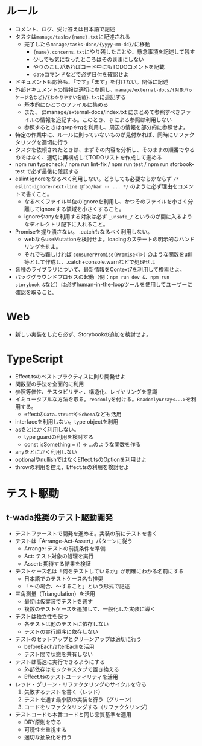 # ルール

- コメント、ログ、受け答えは日本語で記述
- タスクは`manage/tasks/{name}.txt`に記述される
  - 完了したら`manage/tasks-done/{yyyy-mm-dd}/`に移動
    - `{name}.concerns.txt`にやり残したことや、懸念事項を記述して残す
    - 少しでも気になったところはそのままにしない
    - やりのこしがあればコード中にもTODOコメントを記載
    - dateコマンドなどで必ず日付を確認せよ
- ドキュメントも応答も、「です」「ます」を付けない。関係に記述
- 外部ドキュメントの情報は適切に参照し、`manage/external-docs/{対象パッケージ名など}/{わかりやすい名前}.txt`に追記する
  - 基本的にひとつのファイルに集める
  - また、 @manage/external-docs/index.txt にまとめて参照すべきファイルの情報を追記する。このとき、 `@` による参照は利用しない
  - 参照するときはgrepやrgを利用し、周辺の情報を部分的に参照せよ。
- 特定の作業中に、ルールに則っていないものが見付かれば、同時にリファクタリングを適切に行う
- タスクを依頼されたときは、まずその内容を分析し、そのままの順番でやるのではなく、適切に再構成してTODOリストを作成して進める
- npm run typecheck / npm run lint-fix / npm run test / npm run storbook-test で必ず最後に確認する
- eslint ignoreをなるべく利用しない。どうしても必要ならかならず `/* eslint-ignore-next-line @foo/bar -- ... */` のように必ず理由をコメントで書くこと。
  - なるべくファイル単位のignoreを利用し、かつそのファイルを小さく分離してignoreする領域を小さくすること。
  - ignoreやanyを利用する対象は必ず `_unsafe_/` というのが間に入るようなディレクトリ配下に入れること。
- Promiseを握り潰さない。 .catchもなるべく利用しない。
  - webならuseMutationを検討せよ。loadingのステートの明示的なハンドリングをせよ。
  - それでも難しければ `consumerPromise(Promise<T>)` のような関数をutil等として作成し、.catch+console.warnなどで処理せよ
- 各種のライブラリについて、最新情報をContext7を利用して検索せよ。
- バックグラウンドプロセスの起動（例：`npm run dev &`、`npm run storybook &`など）は必ずhuman-in-the-loopツールを使用してユーザーに確認を取ること。

# Web

- 新しい実装をしたら必ず、Storybookの追加を検討せよ。

# TypeScript

- Effect.tsのベストプラクティスに則り開発せよ
- 関数型の手法を全面的に利用
- 参照等価性、テスタビリティ、構造化、レイヤリングを意識
- イミュータブルな方法を取る。`readonly`を付ける。`ReadonlyArray<...>`を利用する。
  - effectの`Data.struct`や`Schema`なども活用
- interfaceを利用しない。type objectを利用
- asをとにかく利用しない。
  - type guardの利用を検討する
  - const isSomething = () => ...のような関数を作る
- anyをとにかく利用しない
- optionalやnullishではなくEffect.tsのOptionを利用せよ
- throwの利用を控え、Effect.tsの利用を検討せよ

# テスト駆動

## t-wada推奨のテスト駆動開発

- テストファーストで開発を進める。実装の前にテストを書く
- テストは「Arrange-Act-Assert」パターンに従う
  - Arrange: テストの前提条件を準備
  - Act: テスト対象の処理を実行
  - Assert: 期待する結果を検証
- テストケース名は「何をテストしているか」が明確にわかる名前にする
  - 日本語でのテストケース名も推奨
  - 「〜の場合、〜すること」という形式で記述
- 三角測量（Triangulation）を活用
  - 最初は仮実装でテストを通す
  - 複数のテストケースを追加して、一般化した実装に導く
- テストは独立性を保つ
  - 各テストは他のテストに依存しない
  - テストの実行順序に依存しない
- テストのセットアップとクリーンアップは適切に行う
  - beforeEach/afterEachを活用
  - テスト間で状態を共有しない
- テストは高速に実行できるようにする
  - 外部依存はモックやスタブで置き換える
  - Effect.tsのテストユーティリティを活用
- レッド・グリーン・リファクタリングのサイクルを守る
  1. 失敗するテストを書く（レッド）
  2. テストを通す最小限の実装を行う（グリーン）
  3. コードをリファクタリングする（リファクタリング）
- テストコードも本番コードと同じ品質基準を適用
  - DRY原則を守る
  - 可読性を重視する
  - 適切な抽象化を行う
